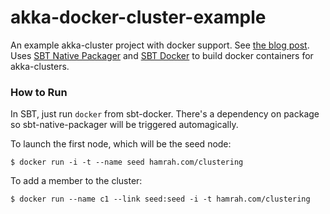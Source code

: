 akka-docker-cluster-example
===========================

An example akka-cluster project with docker support. See [the blog post](http://blog.michaelhamrah.com/2014/03/running-an-akk…ker-containers/). Uses [SBT Native Packager](https://github.com/sbt/sbt-native-packager) and [SBT Docker](https://github.com/marcuslonnberg/sbt-docker) to build docker containers for akka-clusters.

### How to Run

In SBT, just run ```docker``` from sbt-docker. There's a dependency on package so sbt-native-packager will be triggered automagically. 

To launch the first node, which will be the seed node:

```
$ docker run -i -t --name seed hamrah.com/clustering
```

To add a member to the cluster:

```
$ docker run --name c1 --link seed:seed -i -t hamrah.com/clustering
```
